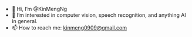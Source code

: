 - 👋 Hi, I’m @KinMengNg
- 👀 I’m interested in computer vision, speech recognition, and anything AI in general.
- 📫 How to reach me: kinmeng0909@gmail.com

<!---
KinMengNg/KinMengNg is a ✨ special ✨ repository because its `README.md` (this file) appears on your GitHub profile.
You can click the Preview link to take a look at your changes.
--->
